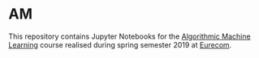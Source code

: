 # AM
This repository contains Jupyter Notebooks for the [Algorithmic Machine Learning](http://www.eurecom.fr/en/course/AML-2020Spring) course realised during spring semester 2019 at [Eurecom](http://www.eurecom.fr/en). 

